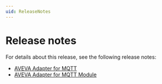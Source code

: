 ```yaml
---
uid: ReleaseNotes
---
```


# Release notes

For details about this release, see the following release notes:

+ [AVEVA Adapter for MQTT](xref:ReleaseNotesMQTT)
+ [AVEVA Adapter for MQTT Module](xref:ReleaseNotesMQTTModule)
